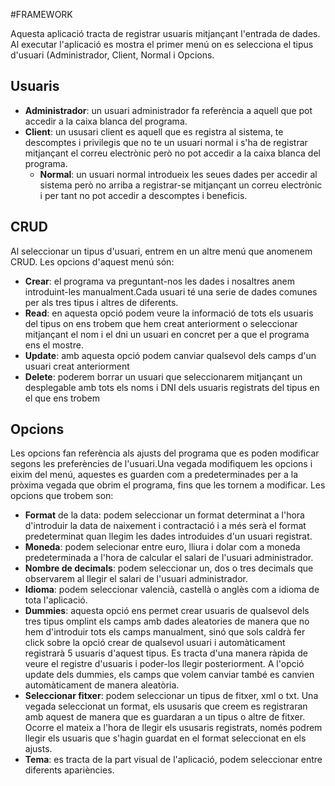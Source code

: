

#FRAMEWORK

Aquesta aplicació tracta de registrar usuaris mitjançant l'entrada de dades.
Al executar l'aplicació es mostra el primer menú on es selecciona el tipus d'usuari (Administrador, Client, Normal i Opcions.

**Usuaris**
------

  + **Administrador**:
un usuari administrador fa referència a aquell que pot accedir a la caixa blanca del programa.
+ **Client**:
un ususari client es aquell que es registra al sistema, te descomptes i privilegis que no te un usuari normal i s'ha de registrar mitjançant el correu electrònic però no pot accedir a la caixa blanca del programa.
  + **Normal**:
un usuari normal introdueix les seues dades per accedir al sistema però no arriba a registrar-se mitjançant un correu electrònic i per tant no pot accedir a descomptes i beneficis.

**CRUD**
------

Al seleccionar un tipus d'usuari, entrem en un altre menú que anomenem CRUD. Les opcions d'aquest menú són:
+ **Crear**: el programa va preguntant-nos les dades i nosaltres anem introduint-les manualment.Cada usuari té una serie de dades comunes per als tres tipus i altres de diferents.
+ **Read**: en aquesta opció podem veure la informació de tots els usuaris del tipus on ens trobem que hem creat anteriorment o seleccionar mitjançant el nom i el dni un usuari en concret per a que el programa ens el mostre.
+ **Update**: amb aquesta opció podem canviar qualsevol dels camps d'un usuari creat anteriorment
+ **Delete**: poderem borrar un usuari que seleccionarem mitjançant un desplegable amb tots els noms i DNI dels usuaris registrats del tipus en el que ens trobem





**Opcions**
------------

Les opcions fan referència als ajusts del programa que es poden modificar segons les preferències de l'usuari.Una vegada modifiquem les opcions i eixim del menú, aquestes es guarden com a predeterminades per a la pròxima vegada que obrim el programa, fins que les tornem a modificar.
Les opcions que trobem son: 
+ **Format** de la data: podem seleccionar un format determinat a l'hora d'introduir la data de naixement i contractació i a més serà el format predeterminat quan llegim les dades introduides d'un usuari registrat.
+ **Moneda**: podem selecionar entre euro, lliura i dolar com a moneda predeterminada a l'hora de calcular el salari de l'usuari administrador.
+ **Nombre de decimals**: podem seleccionar un, dos o tres decimals que observarem al llegir el salari de l'usuari administrador.
+ **Idioma**: podem seleccionar valencià, castellà o anglès com a idioma de tota l'aplicació.
+ **Dummies**: aquesta opció ens permet crear usuaris de qualsevol dels tres tipus omplint els camps amb dades aleatories de manera que no hem d'introduir tots els camps manualment, 
	sinó que sols caldrà fer click sobre la opció crear de qualsevol usuari i automàticament registrarà 5 usuaris d'aquest tipus. Es tracta d'una manera ràpida de veure el registre d'usuaris i poder-los llegir posteriorment.
	A l'opció update dels dummies, els camps que volem canviar també es canvien automàticament de manera aleatòria.
+ **Seleccionar fitxer**: podem seleccionar un tipus de fitxer, xml o txt. Una vegada seleccionat un format, els ususaris que creem es registraran amb aquest de manera que es guardaran a un tipus o altre de fitxer. 
	Ocorre el mateix a l'hora de llegir els ususaris registrats, només podrem llegir els usuaris que s'hagin guardat en el format seleccionat en els ajusts.
+ **Tema**: es tracta de la part visual de l'aplicació, podem seleccionar entre diferents apariències.
	

